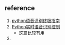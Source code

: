 #


## reference
1. [python语音识别终极指南](https://blog.csdn.net/dQCFKyQDXYm3F8rB0/article/details/79832700)
2. [Python实时语音识别控制](http://www.demodashi.com/demo/12946.html)
    * 这篇比较有用
3. 